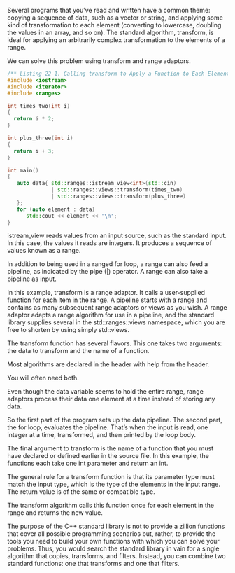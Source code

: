 Several programs that you’ve read and written have a common theme: copying a sequence of data, such as
a vector or string, and applying some kind of transformation to each element (converting to lowercase,
doubling the values in an array, and so on). The standard algorithm, transform, is ideal for applying an
arbitrarily complex transformation to the elements of a range.

We can solve this problem using  transform and range adaptors.

```cpp
/** Listing 22-1. Calling transform to Apply a Function to Each Element of a Range */
#include <iostream>
#include <iterator>
#include <ranges>

int times_two(int i)
{
  return i * 2;
}

int plus_three(int i)
{
  return i + 3;
}

int main()
{
   auto data{ std::ranges::istream_view<int>(std::cin)
              | std::ranges::views::transform(times_two)
              | std::ranges::views::transform(plus_three)
   };
   for (auto element : data)
      std::cout << element << '\n';
}
```

istream_view reads values from an input source, such as the standard input. In this case, the values it reads are integers. It produces a sequence of values known as a range.

In addition to being used in a ranged for loop, a range can also feed a pipeline, as indicated by the pipe (|) operator. A range can also take a pipeline as input.

In this example, transform is a range adaptor. It calls a user-supplied function for each item in the range. A pipeline starts with a range and contains as many subsequent range adaptors or views as you wish. A range adaptor adapts a range algorithm for use in a pipeline, and the standard library supplies several in the std::ranges::views namespace, which you are free to shorten by using simply std::views.

The transform function has several flavors. This one takes two arguments: the data to transform and the name of a function.

Most algorithms are declared in the <algorithm> header with help from the <ranges> header.

You will often need both.

Even though the data variable seems to hold the entire range, range adaptors process their data one element at a time instead of storing any data.

So the first part of the program sets up the data pipeline.
The second part, the for loop, evaluates the pipeline. That’s when the input is read, one integer at a time, transformed, and then printed by the loop body.

The final argument to transform is the name of a function that you must have declared or defined earlier in the source file. In this example, the functions each take one int parameter and return an int.

The general rule for a transform function is that its parameter type must match the input type, which is the type of the elements in the input range. The return value is of the same or compatible type.

The transform algorithm calls this function once for each element in the range and returns the new value.



The purpose of the C++ standard library is not to provide a zillion functions that cover all possible programming scenarios but, rather, to provide the tools you need to build your own functions with which you can solve your problems. Thus, you would search the standard library in vain for a single algorithm that copies, transforms, and filters. Instead, you can combine two standard functions: one that transforms and one that filters.

